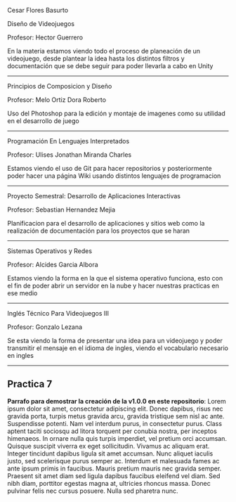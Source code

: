 Cesar Flores Basurto 

Diseño de Videojuegos

Profesor: Hector Guerrero

En la materia estamos viendo todo el proceso de planeación de un videojuego, desde plantear la idea hasta los distintos filtros y documentación que se debe seguir para poder llevarla a cabo en Unity

---

Principios de Composicion y Diseño

Profesor: Melo Ortiz Dora Roberto

Uso del Photoshop para la edición y montaje de imagenes como su utilidad en el desarrollo de juego

---

Programación En Lenguajes Interpretados	

Profesor: Ulises Jonathan Miranda Charles

Estamos viendo el uso de Git para hacer repositorios y posteriormente poder hacer una página Wiki usando distintos lenguajes de programacion

---

Proyecto Semestral: Desarrollo de Aplicaciones Interactivas

Profesor: Sebastian Hernandez Mejia

Planificacion para el desarrollo de aplicaciones y sitios web como la realización de documentación para los proyectos que se haran

---

Sistemas Operativos y Redes	

Profesor: Alcides Garcia Albora

Estamos viendo la forma en la que el sistema operativo funciona, esto con el fin de poder abrir un servidor en la nube y hacer nuestras practicas en ese medio

---

Inglés Técnico Para Videojuegos III

Profesor: Gonzalo Lezana

Se esta viendo la forma de presentar una idea para un videojuego y poder transmitir el mensaje en el idioma de ingles, viendo el vocabulario necesario en ingles

---

## Practica 7

**Parrafo para demostrar la creación de la v1.0.0 en este repositorio**: Lorem ipsum dolor sit amet, consectetur adipiscing elit. Donec dapibus, risus nec gravida porta, turpis metus gravida arcu, gravida tristique sem nisl ac ante. Suspendisse potenti. Nam vel interdum purus, in consectetur purus. Class aptent taciti sociosqu ad litora torquent per conubia nostra, per inceptos himenaeos. In ornare nulla quis turpis imperdiet, vel pretium orci accumsan. Quisque suscipit viverra ex eget sollicitudin. Vivamus ac aliquam erat. Integer tincidunt dapibus ligula sit amet accumsan. Nunc aliquet iaculis justo, sed scelerisque purus semper ac. Interdum et malesuada fames ac ante ipsum primis in faucibus. Mauris pretium mauris nec gravida semper. Praesent sit amet diam sed ligula dapibus faucibus eleifend vel diam. Sed nibh diam, porttitor egestas magna at, ultricies rhoncus massa. Donec pulvinar felis nec cursus posuere. Nulla sed pharetra nunc.